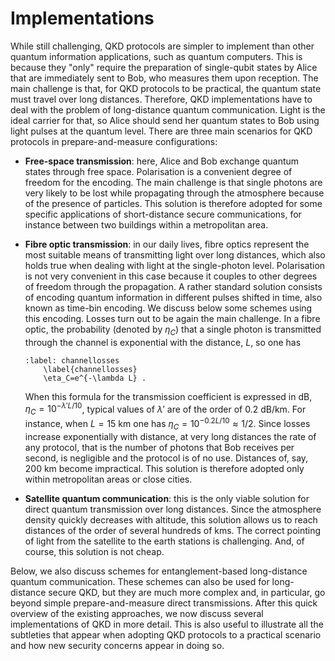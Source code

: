 # Implementations

While still challenging, QKD protocols are simpler to implement than other quantum information applications, such as quantum computers. This is because they "only" require the preparation of single-qubit states by Alice that are immediately sent to Bob, who measures them upon reception. The main challenge is that, for QKD protocols to be practical, the quantum state must travel over long distances. Therefore, QKD implementations have to deal with the problem of long-distance quantum communication. Light is the ideal carrier for that, so Alice should send her quantum states to Bob using light pulses at the quantum level. There are three main scenarios for QKD protocols in prepare-and-measure configurations:

- **Free-space transmission**: here, Alice and Bob exchange quantum states through free space. Polarisation is a convenient degree of freedom for the encoding. The main challenge is that single photons are very likely to be lost while propagating through the atmosphere because of the presence of particles. This solution is therefore adopted for some specific applications of short-distance secure communications, for instance between two buildings within a metropolitan area. 

- **Fibre optic transmission**: in our daily lives, fibre optics represent the most suitable means of transmitting light over long distances, which also holds true when dealing with light at the single-photon level. Polarisation is not very convenient in this case because it couples to other degrees of freedom through the propagation. A rather standard solution consists of encoding quantum information in different pulses shifted in time, also known as time-bin encoding. We discuss below some schemes using this encoding. Losses turn out to be again the main challenge. In a fibre optic, the probability (denoted by $\eta_C$) that a single photon is transmitted through the channel is exponential with the distance, $L$, so one has 

    ```{math}
    :label: channellosses
        \label{channellosses}
        \eta_C=e^{-\lambda L} .
    ```

    When this formula for the transmission coefficient is expressed in dB, $\eta_C=10^{-\lambda'L/10}$, typical values of $\lambda'$ are of the order of 0.2 dB/km. For instance, when $L=15$ km one has $\eta_C=10^{-0.2L/10}\approx 1/2$. Since losses increase exponentially with distance, at very long distances the rate of any protocol, that is the number of photons that Bob receives per second, is negligible and the protocol is of no use. Distances of, say, 200 km become impractical. This solution is therefore adopted only within metropolitan areas or close cities.
- **Satellite quantum communication**: this is the only viable solution for direct quantum transmission over long distances. Since the atmosphere density quickly decreases with altitude, this solution allows us to reach distances of the order of several hundreds of kms. The correct pointing of light from the satellite to the earth stations is challenging. And, of course, this solution is not cheap. 

Below, we also discuss schemes for entanglement-based long-distance quantum communication. These schemes can also be used for long-distance secure QKD, but they are much more complex and, in particular, go beyond simple prepare-and-measure direct transmissions. After this quick overview of the existing approaches, we now discuss several implementations of QKD in more detail. This is also useful to illustrate all the subtleties that appear when adopting QKD protocols to a practical scenario and how new security concerns appear in doing so.


